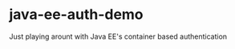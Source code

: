 java-ee-auth-demo
=================

Just playing arount with Java EE's container based authentication
